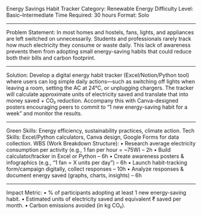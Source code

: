 Energy Savings Habit Tracker
Category: Renewable Energy
Difficulty Level: Basic–Intermediate
Time Required: 30 hours
Format: Solo
________________________________________
Problem Statement:
In most homes and hostels, fans, lights, and appliances are left switched on unnecessarily. Students and professionals rarely track how much electricity they consume or waste daily. This lack of awareness prevents them from adopting small energy-saving habits that could reduce both their bills and carbon footprint.
________________________________________
Solution:
Develop a digital energy habit tracker (Excel/Notion/Python tool) where users can log simple daily actions—such as switching off lights when leaving a room, setting the AC at 24°C, or unplugging chargers. The tracker will calculate approximate units of electricity saved and translate that into money saved + CO₂ reduction.
Accompany this with Canva-designed posters encouraging peers to commit to “1 new energy-saving habit for a week” and monitor the results.
________________________________________
Green Skills: Energy efficiency, sustainability practices, climate action.
Tech Skills: Excel/Python calculators, Canva design, Google Forms for data collection.
WBS (Work Breakdown Structure):
•	Research average electricity consumption per activity (e.g., 1 fan per hour = ~75W) – 2h
•	Build calculator/tracker in Excel or Python – 6h
•	Create awareness posters & infographics (e.g., “1 fan = X units per day”) – 6h
•	Launch habit-tracking form/campaign digitally, collect responses – 10h
•	Analyze responses & document energy saved (graphs, charts, insights) – 6h
________________________________________
Impact Metric:
•	% of participants adopting at least 1 new energy-saving habit.
•	Estimated units of electricity saved and equivalent ₹ saved per month.
•	Carbon emissions avoided (in kg CO₂).

